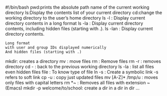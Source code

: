 #!/bin/bash
pwd:prints the absolute path name of the current working directory
ls:Display the contents list of your current directory
cd:change the working directory to the user’s home directory
ls -l : Display current directory contents in a long format
ls -la : Display current directory contents, including hidden files (starting with .).
ls -lan : Display current directory contents.

    Long format
    with user and group IDs displayed numerically
    And hidden files (starting with .)
mkdir: creates a directory
mv : move files
rm : Remove files
rm -r : removes directory
cd - : back to the previous working directory
ls -la : list all files even hidden files
file : To know type of file
ln -s : Create a symbolic link -s refers to soft link
cp -u : copy just updated files
mv [A-Z]* /tmp/u : moves only files with capital letters
rm *~ : Removes all files with extension ~(Emacs)
mkdir -p welcome/to/school: create a dir in a dir in dir ...
